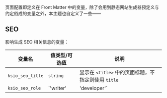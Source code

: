 页面配置即定义在 Front Matter 中的变量，除了会用到静态网站生成器预定义与约定俗成的变量之外，本主题也自定义了一些——

## SEO

影响生成 SEO 相关信息的变量：

| 变量名 | 值类型/可选值 | 说明 |
| --- | --- | --- |
| `ksio_seo_title` | `string` | 显示在 `<title>` 中的页面标题，不指定则使用 `title` |
| `ksio_seo_role` | `'writer' | 'developer'` | 根据角色生成特定的页面描述 |
